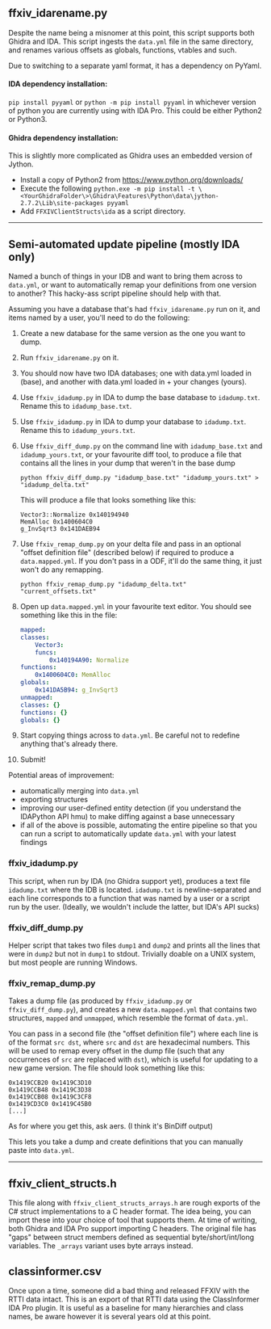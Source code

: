 ﻿## ffxiv_idarename.py

Despite the name being a misnomer at this point, this script supports both Ghidra and IDA.
This script ingests the `data.yml` file in the same directory, and renames various offsets as globals, functions, vtables and such.

Due to switching to a separate yaml format, it has a dependency on PyYaml.

#### IDA dependency installation:
`pip install pyyaml` or `python -m pip install pyyaml` in whichever version of python you are currently using with IDA Pro.
This could be either Python2 or Python3.

#### Ghidra dependency installation:
This is slightly more complicated as Ghidra uses an embedded version of Jython.
- Install a copy of Python2 from https://www.python.org/downloads/
- Execute the following `python.exe -m pip install -t \<YourGhidraFolder\>\Ghidra\Features\Python\data\jython-2.7.2\Lib\site-packages pyyaml`
- Add `FFXIVClientStructs\ida` as a script directory.

---

## Semi-automated update pipeline (mostly IDA only)
Named a bunch of things in your IDB and want to bring them across to `data.yml`, or want to automatically remap your definitions from one version to another? This hacky-ass script pipeline should help with that.

Assuming you have a database that's had `ffxiv_idarename.py` run on it, and items named by a user, you'll need to do the following:

1. Create a new database for the same version as the one you want to dump.
2. Run `ffxiv_idarename.py` on it.
3. You should now have two IDA databases; one with data.yml loaded in (base), and another with data.yml loaded in + your changes (yours).
4. Use `ffxiv_idadump.py` in IDA to dump the base database to `idadump.txt`. Rename this to `idadump_base.txt`.
5. Use `ffxiv_idadump.py` in IDA to dump your database to `idadump.txt`. Rename this to `idadump_yours.txt`.
6. Use `ffxiv_diff_dump.py` on the command line with `idadump_base.txt` and `idadump_yours.txt`, or your favourite diff tool, to produce a file that contains all the lines in your dump that weren't in the base dump
    ```
    python ffxiv_diff_dump.py "idadump_base.txt" "idadump_yours.txt" > "idadump_delta.txt"
    ```

    This will produce a file that looks something like this:

    ```
    Vector3::Normalize 0x140194940
    MemAlloc 0x1400604C0
    g_InvSqrt3 0x141DAEB94
    ```
7. Use `ffxiv_remap_dump.py` on your delta file and pass in an optional "offset definition file" (described below) if required to produce a `data.mapped.yml`. If you don't pass in a ODF, it'll do the same thing, it just won't do any remapping.
    ```
    python ffxiv_remap_dump.py "idadump_delta.txt" "current_offsets.txt"
    ```
8. Open up `data.mapped.yml` in your favourite text editor. You should see something like this in the file:
    ```yaml
    mapped:
    classes:
        Vector3:
        funcs:
            0x140194A90: Normalize
    functions:
        0x1400604C0: MemAlloc
    globals:
        0x141DA5B94: g_InvSqrt3
    unmapped:
    classes: {}
    functions: {}
    globals: {}
    ```
9. Start copying things across to `data.yml`. Be careful not to redefine anything that's already there.
10. Submit!

Potential areas of improvement:
- automatically merging into `data.yml`
- exporting structures
- improving our user-defined entity detection (if you understand the IDAPython API hmu) to make diffing against a base unnecessary
- if all of the above is possible, automating the entire pipeline so that you can run a script to automatically update `data.yml` with your latest findings

### ffxiv_idadump.py
This script, when run by IDA (no Ghidra support yet), produces a text file `idadump.txt` where the IDB is located.
`idadump.txt` is newline-separated and each line corresponds to a function that was named by a user or a script run by the user. (Ideally, we wouldn't include the latter, but IDA's API sucks)

### ffxiv_diff_dump.py
Helper script that takes two files `dump1` and `dump2` and prints all the lines that were in `dump2` but not in `dump1` to stdout. Trivially doable on a UNIX system, but most people are running Windows.

### ffxiv_remap_dump.py
Takes a dump file (as produced by `ffxiv_idadump.py` or `ffxiv_diff_dump.py`), and creates a new `data.mapped.yml` that contains two structures, `mapped` and `unmapped`, which resemble the format of `data.yml`.

You can pass in a second file (the "offset definition file") where each line is of the format `src dst`, where `src` and `dst` are hexadecimal numbers. This will be used to remap every offset in the dump file (such that any occurrences of `src` are replaced with `dst`), which is useful for updating to a new game version. The file should look something like this:
```
0x1419CCB20	0x1419C3D10
0x1419CCB48	0x1419C3D38
0x1419CCB08	0x1419C3CF8
0x1419CD3C0	0x1419C45B0
[...]
```
As for where you get this, ask aers. (I think it's BinDiff output)

This lets you take a dump and create definitions that you can manually paste into `data.yml`.

---

## ffxiv_client_structs.h
This file along with `ffxiv_client_structs_arrays.h` are rough exports of the C# struct implementations to a C header format.
The idea being, you can import these into your choice of tool that supports them. At time of writing, both Ghidra and IDA Pro support importing C headers.
The original file has "gaps" between struct members defined as sequential byte/short/int/long variables.
The `_arrays` variant uses byte arrays instead.

## classinformer.csv
Once upon a time, someone did a bad thing and released FFXIV with the RTTI data intact.
This is an export of that RTTI data using the ClassInformer IDA Pro plugin.
It is useful as a baseline for many hierarchies and class names, be aware however it is several years old at this point.